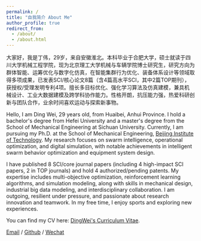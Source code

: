 ```yaml
---
permalink: /
title: "自我简介 About Me"
author_profile: true
redirect_from: 
  - /about/
  - /about.html
---
```


大家好，我是丁伟，29岁，来自安徽淮北。本科毕业于合肥大学，硕士就读于四川大学机械工程学院，现为北京理工大学机械与车辆学院博士研究生，研究方向为群体智能、运筹优化与数字化仿真，在智能集群行为优化、装备体系设计等领域取得多项成果，已发表SCI/核心论文8篇（含4篇高水平SCI，其中2篇TOP期刊），获授权/受理发明专利4项。擅长多目标优化、强化学习算法及仿真建模，兼具机械设计、工业大数据建模及跨学科协作能力。性格开朗，抗压能力强，热爱科研创新与团队合作，业余时间喜欢运动与探索新事物。

Hello, I am Ding Wei, 29 years old, from Huaibei, Anhui Province. I hold a bachelor's degree from Hefei University and a master's degree from the School of Mechanical Engineering at Sichuan University. Currently, I am pursuing my Ph.D. at the School of Mechanical Engineering, [Beijing Institute of Technology](https://www.bit.edu.cn/). My research focuses on swarm intelligence, operational optimization, and digital simulation, with notable achievements in intelligent swarm behavior optimization and equipment system design.

I have published 8 SCI/core journal papers (including 4 high-impact SCI papers, 2 in TOP journals) and hold 4 authorized/pending patents. My expertise includes multi-objective optimization, reinforcement learning algorithms, and simulation modeling, along with skills in mechanical design, industrial big data modeling, and interdisciplinary collaboration. I am outgoing, resilient under pressure, and passionate about research innovation and teamwork. In my free time, I enjoy sports and exploring new experiences.

You can find my CV here: [DingWei's Curriculum Vitae](../assets/Curriculum_Vitae.pdf).

[Email](mailto:dingwei1995@qq.com) / [Github](https://github.com/1011DINGWEI) / [Wechat](../images/wechat.jpg)
